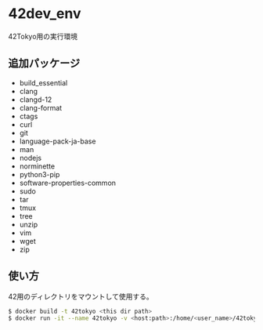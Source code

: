# 42dev_env

42Tokyo用の実行環境

## 追加パッケージ

- build_essential
- clang
- clangd-12
- clang-format
- ctags
- curl
- git
- language-pack-ja-base
- man
- nodejs
- norminette
- python3-pip
- software-properties-common
- sudo
- tar
- tmux
- tree
- unzip
- vim
- wget
- zip

## 使い方

42用のディレクトリをマウントして使用する。

```bash
$ docker build -t 42tokyo <this dir path>
$ docker run -it --name 42tokyo -v <host:path>:/home/<user_name>/42tokyo 42tokyo
```
